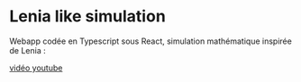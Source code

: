 # Lenia like simulation

Webapp codée en Typescript sous React, simulation mathématique inspirée de Lenia :

[vidéo youtube](https://www.youtube.com/watch?v=PlzV4aJ7iMI)